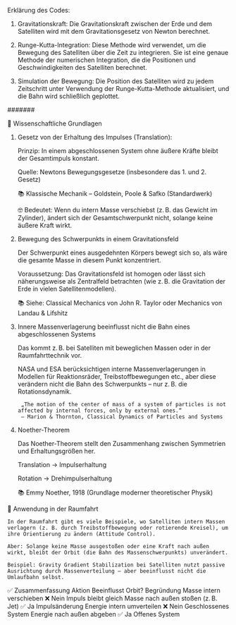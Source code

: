 Erklärung des Codes:

1. Gravitationskraft: Die Gravitationskraft zwischen der Erde und dem Satelliten wird mit dem Gravitationsgesetz von Newton berechnet.

2. Runge-Kutta-Integration: Diese Methode wird verwendet, um die Bewegung des Satelliten über die Zeit zu integrieren. Sie ist eine genaue Methode der numerischen Integration, die die Positionen und Geschwindigkeiten des Satelliten berechnet.

3. Simulation der Bewegung: Die Position des Satelliten wird zu jedem Zeitschritt unter Verwendung der Runge-Kutta-Methode aktualisiert, und die Bahn wird schließlich geplottet.

#######

🔬 Wissenschaftliche Grundlagen
1. Gesetz von der Erhaltung des Impulses (Translation):

    Prinzip: In einem abgeschlossenen System ohne äußere Kräfte bleibt der Gesamtimpuls konstant.

    Quelle: Newtons Bewegungsgesetze (insbesondere das 1. und 2. Gesetz)

    📚 Klassische Mechanik – Goldstein, Poole & Safko (Standardwerk)

    🤓 Bedeutet: Wenn du intern Masse verschiebst (z. B. das Gewicht im Zylinder), ändert sich der Gesamtschwerpunkt nicht, solange keine äußere Kraft wirkt.

2. Bewegung des Schwerpunkts in einem Gravitationsfeld

    Der Schwerpunkt eines ausgedehnten Körpers bewegt sich so, als wäre die gesamte Masse in diesem Punkt konzentriert.

    Voraussetzung: Das Gravitationsfeld ist homogen oder lässt sich näherungsweise als Zentralfeld betrachten (wie z. B. die Gravitation der Erde in vielen Satellitenmodellen).

    📚 Siehe: Classical Mechanics von John R. Taylor oder Mechanics von Landau & Lifshitz

3. Innere Massenverlagerung beeinflusst nicht die Bahn eines abgeschlossenen Systems

    Das kommt z. B. bei Satelliten mit beweglichen Massen oder in der Raumfahrttechnik vor.

    NASA und ESA berücksichtigen interne Massenverlagerungen in Modellen für Reaktionsräder, Treibstoffbewegungen etc., aber diese verändern nicht die Bahn des Schwerpunkts – nur z. B. die Rotationsdynamik.

        „The motion of the center of mass of a system of particles is not affected by internal forces, only by external ones.“
        – Marion & Thornton, Classical Dynamics of Particles and Systems

4. Noether-Theorem

    Das Noether-Theorem stellt den Zusammenhang zwischen Symmetrien und Erhaltungsgrößen her.

    Translation → Impulserhaltung

    Rotation → Drehimpulserhaltung

    📚 Emmy Noether, 1918 (Grundlage moderner theoretischer Physik)

🚀 Anwendung in der Raumfahrt

    In der Raumfahrt gibt es viele Beispiele, wo Satelliten intern Massen verlagern (z. B. durch Treibstoffbewegung oder rotierende Kreisel), um ihre Orientierung zu ändern (Attitude Control).

    Aber: Solange keine Masse ausgestoßen oder eine Kraft nach außen wirkt, bleibt der Orbit (die Bahn des Massenschwerpunkts) unverändert.

    Beispiel: Gravity Gradient Stabilization bei Satelliten nutzt passive Ausrichtung durch Massenverteilung – aber beeinflusst nicht die Umlaufbahn selbst.

✅ Zusammenfassung
Aktion	                      Beeinflusst Orbit?	       Begründung
Masse intern verschieben	         ❌ Nein	       Impuls bleibt gleich
Masse nach außen stoßen (z. B. Jet)	 ✅ Ja	           Impulsänderung
Energie intern umverteilen	         ❌ Nein	       Geschlossenes System
Energie nach außen abgeben	         ✅ Ja	           Offenes System
